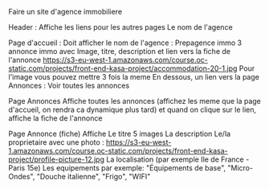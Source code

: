 Faire un site d'agence immobiliere

Header :
Affiche les liens pour les autres pages
Le nom de l'agence 

Page d'accueil :
Doit afficher le nom de l'agence : Prepagence immo
3 annonce immo avec Image, titre, description et lien vers la fiche de l'annonce
https://s3-eu-west-1.amazonaws.com/course.oc-static.com/projects/front-end-kasa-project/accommodation-20-1.jpg
Pour l'image vous pouvez mettre 3 fois la meme
En dessous, un lien vers la page Annonces : Voir toutes les annonces


Page Annonces
Affiche toutes les annonces (affichez les meme que la page d'accueil, on rendra ca dynamique plus tard)
et quand on clique sur le lien, affiche la fiche de l'annonce

Page Annonce (fiche)
Affiche Le titre
5 images
La description
Le/la proprietaire avec une photo :
https://s3-eu-west-1.amazonaws.com/course.oc-static.com/projects/front-end-kasa-project/profile-picture-12.jpg
La localisation (par exemple Ile de France - Paris 15e)
Les equipements par exemple:
"Équipements de base",
"Micro-Ondes",
"Douche italienne",
"Frigo",
"WIFI"